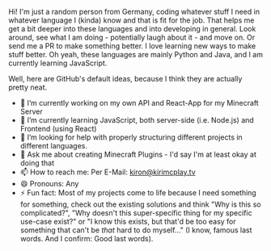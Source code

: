 Hi!
I'm just a random person from Germany, coding whatever stuff I need in whatever language I (kinda) know and that is fit for the job.
That helps me get a bit deeper into these languages and into developing in general.
Look around, see what I am doing - potentially laugh about it - and move on.
Or send me a PR to make something better.
I love learning new ways to make stuff better.
Oh yeah, these languages are mainly Python and Java, and I am currently learning JavaScript.

Well, here are GitHub's default ideas, because I think they are actually pretty neat.

- 🔭 I’m currently working on my own API and React-App for my Minecraft Server
- 🌱 I’m currently learning JavaScript, both server-side (i.e. Node.js) and Frontend (using React)
- 🤔 I’m looking for help with properly structuring different projects in different languages.
- 💬 Ask me about creating Minecraft Plugins - I'd say I'm at least okay at doing that
- 📫 How to reach me: Per E-Mail: [kiron@kirimcplay.tv](mailto:kiron@kirimcplay.tv)
- 😄 Pronouns: Any
- ⚡ Fun fact: Most of my projects come to life because I need something for something, check out the existing solutions and think "Why is this so complicated?", "Why doesn't this super-specific thing for my specific use-case exist?" or "I know this exists, but that'd be too easy for something that can't be *that* hard to do myself..." (I know, famous last words. And I confirm: Good last words).

